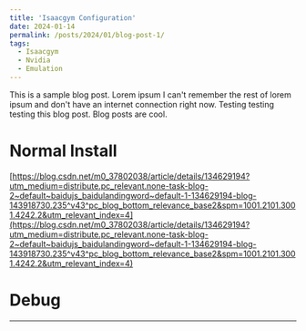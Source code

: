 ```yaml
---
title: 'Isaacgym Configuration'
date: 2024-01-14
permalink: /posts/2024/01/blog-post-1/
tags:
  - Isaacgym
  - Nvidia
  - Emulation
---
```


This is a sample blog post. Lorem ipsum I can't remember the rest of lorem ipsum and don't have an internet connection right now. Testing testing testing this blog post. Blog posts are cool.

Normal Install
======
[https://blog.csdn.net/m0_37802038/article/details/134629194?utm_medium=distribute.pc_relevant.none-task-blog-2~default~baidujs_baidulandingword~default-1-134629194-blog-143918730.235^v43^pc_blog_bottom_relevance_base2&spm=1001.2101.3001.4242.2&utm_relevant_index=4](https://blog.csdn.net/m0_37802038/article/details/134629194?utm_medium=distribute.pc_relevant.none-task-blog-2~default~baidujs_baidulandingword~default-1-134629194-blog-143918730.235^v43^pc_blog_bottom_relevance_base2&spm=1001.2101.3001.4242.2&utm_relevant_index=4)

Debug
======

------
